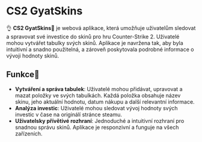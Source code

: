 # CS2 GyatSkins
👌
**CS2 GyatSkins🤯** je webová aplikace, která umožňuje uživatelům sledovat a spravovat své investice do skinů pro hru Counter-Strike 2. Uživatelé mohou vytvářet tabulky svých skinů. Aplikace je navržena tak, aby byla intuitivní a snadno použitelná, a zároveň poskytovala podrobné informace o vývoji hodnoty skinů.

## Funkce💅

- **Vytváření a správa tabulek**: Uživatelé mohou přidávat, upravovat a mazat položky ve svých tabulkách. Každá položka obsahuje název skinu, jeho aktuální hodnotu, datum nákupu a další relevantní informace.
- **Analýza investic**: Uživatelé mohou sledovat vývoj hodnoty svých investic v čase na originálí stránce steamu. 
- **Uživatelsky přívětivé rozhraní**: Jednoduché a intuitivní rozhraní pro snadnou správu skinů. Aplikace je responzivní a funguje na všech zařízeních.


